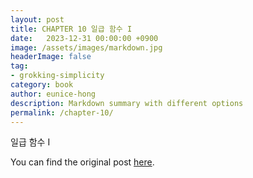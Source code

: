 ```yaml
---
layout: post
title: CHAPTER 10 일급 함수 I
date:   2023-12-31 00:00:00 +0900
image: /assets/images/markdown.jpg
headerImage: false
tag:
- grokking-simplicity
category: book
author: eunice-hong
description: Markdown summary with different options
permalink: /chapter-10/
---
```


일급 함수 I

You can find the original post [here](https://livebook.manning.com/book/grokking-simplicity/chapter-10/).
